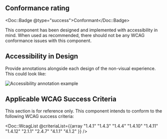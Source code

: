 ## Conformance rating

<Doc::Badge @type="success">Conformant</Doc::Badge>

This component has been designed and implemented with accessibility in mind. When used as recommended, there should not be any WCAG conformance issues with this component.

## Accessibility in Design

Provide annotations alongside each design of the non-visual experience. This could look like:

![Accessibility annotation example](/assets/components/button/button-annotation_example.png)

## Applicable WCAG Success Criteria

This section is for reference only. This component intends to conform to the following WCAG success criteria:

<Doc::WcagList @criteriaList={{array "1.4.1" "1.4.3" "1.4.4" "1.4.10" "1.4.11" "1.4.12" "2.1.1" "2.4.7" "4.1.1" "4.1.2" }} />
